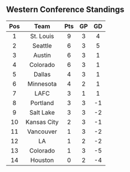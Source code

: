 ## Western Conference Standings
Pos|Team|Pts|GP|GD
:-:|:-:|:-:|:-:|:-:
1|St. Louis|9|3|4|
2|Seattle|6|3|5|
3|Austin|6|3|1|
4|Colorado|6|3|1|
5|Dallas|4|3|1|
6|Minnesota|4|2|1|
7|LAFC|3|1|1|
8|Portland|3|3|-1|
9|Salt Lake|3|3|-2|
10|Kansas City|2|3|-1|
11|Vancouver|1|3|-2|
12|LA|1|2|-2|
13|Colorado|1|3|-5|
14|Houston|0|2|-4|
